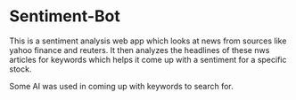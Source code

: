 # Sentiment-Bot

This is a sentiment analysis web app which looks at news from sources like yahoo finance and reuters. It then analyzes the headlines of these nws articles for keywords which helps it come up with a sentiment for a specific stock.

Some AI was used in coming up with keywords to search for.
